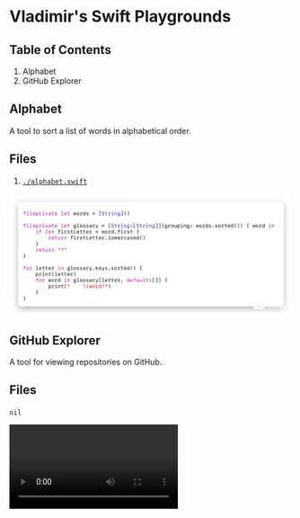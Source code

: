 # Vladimir's Swift Playgrounds
## Table of Contents
1. Alphabet
2. GitHub Explorer

## Alphabet
A tool to sort a list of words in alphabetical order.

## Files
1. [`./alphabet.swift`](./alphabet.swift)

![Alphabet.swift](./photos/alphabet.png)

## GitHub Explorer
A tool for viewing repositories on GitHub.

## Files
`nil`

![GitHub Explorer](./videos/github_explorer.mp4)
